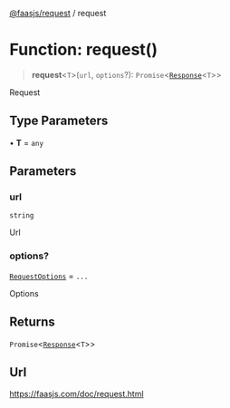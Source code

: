 [@faasjs/request](../README.md) / request

# Function: request()

> **request**\<`T`\>(`url`, `options`?): `Promise`\<[`Response`](../type-aliases/Response.md)\<`T`\>\>

Request

## Type Parameters

• **T** = `any`

## Parameters

### url

`string`

Url

### options?

[`RequestOptions`](../type-aliases/RequestOptions.md) = `...`

Options

## Returns

`Promise`\<[`Response`](../type-aliases/Response.md)\<`T`\>\>

## Url

https://faasjs.com/doc/request.html
